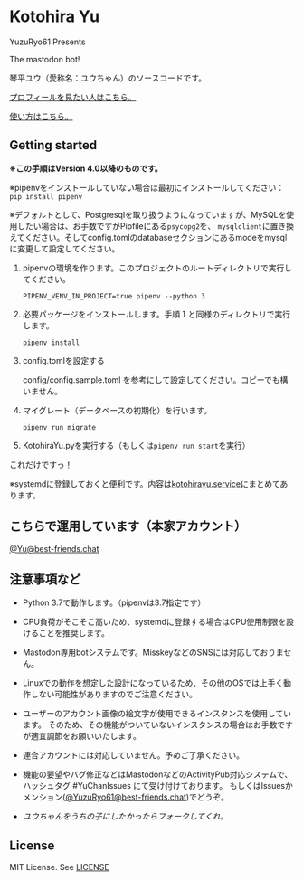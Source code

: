 # Kotohira Yu

YuzuRyo61 Presents

The mastodon bot!

琴平ユウ（愛称名：ユウちゃん）のソースコードです。

[プロフィールを見たい人はこちら。](PROFILE.md)

[使い方はこちら。](HowToUse.md)

## Getting started

**※この手順はVersion 4.0以降のものです。**

※pipenvをインストールしていない場合は最初にインストールしてください：```pip install pipenv```

※デフォルトとして、Postgresqlを取り扱うようになっていますが、MySQLを使用したい場合は、お手数ですがPipfileにある```psycopg2```を、
```mysqlclient```に置き換えてください。そしてconfig.tomlのdatabaseセクションにあるmodeをmysqlに変更して設定してください。

1. pipenvの環境を作ります。このプロジェクトのルートディレクトリで実行してください。

   ```PIPENV_VENV_IN_PROJECT=true pipenv --python 3```

2. 必要パッケージをインストールします。手順１と同様のディレクトリで実行します。

   ```pipenv install```

3. config.tomlを設定する

   config/config.sample.toml を参考にして設定してください。コピーでも構いません。

4. マイグレート（データベースの初期化）を行います。

   ```pipenv run migrate```

5. KotohiraYu.pyを実行する（もしくは```pipenv run start```を実行）

これだけですっ！

※systemdに登録しておくと便利です。内容は[kotohirayu.service](kotohirayu.service)にまとめてあります。

## こちらで運用しています（本家アカウント）

[@Yu@best-friends.chat](https://best-friends.chat/@Yu)

## 注意事項など

- Python 3.7で動作します。（pipenvは3.7指定です）

- CPU負荷がそこそこ高いため、systemdに登録する場合はCPU使用制限を設けることを推奨します。

- Mastodon専用botシステムです。MisskeyなどのSNSには対応しておりません。

- Linuxでの動作を想定した設計になっているため、その他のOSでは上手く動作しない可能性がありますのでご注意ください。

- ユーザーのアカウント画像の絵文字が使用できるインスタンスを使用しています。
  そのため、その機能がついていないインスタンスの場合はお手数ですが適宜調節をお願いいたします。

- 連合アカウントには対応していません。予めご了承ください。

- 機能の要望やバグ修正などはMastodonなどのActivityPub対応システムで、ハッシュタグ #YuChanIssues にて受け付けております。
  もしくはIssuesかメンション([@YuzuRyo61@best-friends.chat](https://best-friends.chat/@YuzuRyo61))でどうぞ。

- *ユウちゃんをうちの子にしたかったらフォークしてくれ。*

## License

MIT License. See [LICENSE](LICENSE)
